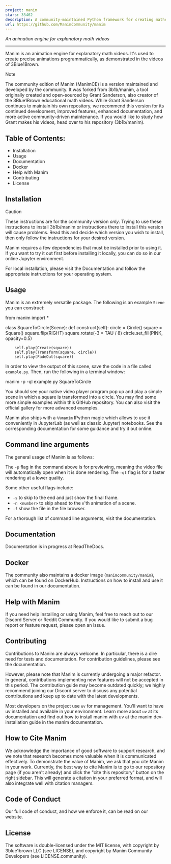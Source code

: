 ```yaml
---
project: manim
stars: 33462
description: A community-maintained Python framework for creating mathematical animations. 
url: https://github.com/ManimCommunity/manim
---
```


  
  
  
  
_An animation engine for explanatory math videos_

* * *

Manim is an animation engine for explanatory math videos. It's used to create precise animations programmatically, as demonstrated in the videos of 3Blue1Brown.

Note

The community edition of Manim (ManimCE) is a version maintained and developed by the community. It was forked from 3b1b/manim, a tool originally created and open-sourced by Grant Sanderson, also creator of the 3Blue1Brown educational math videos. While Grant Sanderson continues to maintain his own repository, we recommend this version for its continued development, improved features, enhanced documentation, and more active community-driven maintenance. If you would like to study how Grant makes his videos, head over to his repository (3b1b/manim).

Table of Contents:
------------------

-   Installation
-   Usage
-   Documentation
-   Docker
-   Help with Manim
-   Contributing
-   License

Installation
------------

Caution

These instructions are for the community version _only_. Trying to use these instructions to install 3b1b/manim or instructions there to install this version will cause problems. Read this and decide which version you wish to install, then only follow the instructions for your desired version.

Manim requires a few dependencies that must be installed prior to using it. If you want to try it out first before installing it locally, you can do so in our online Jupyter environment.

For local installation, please visit the Documentation and follow the appropriate instructions for your operating system.

Usage
-----

Manim is an extremely versatile package. The following is an example `Scene` you can construct:

from manim import \*

class SquareToCircle(Scene):
    def construct(self):
        circle \= Circle()
        square \= Square()
        square.flip(RIGHT)
        square.rotate(\-3 \* TAU / 8)
        circle.set\_fill(PINK, opacity\=0.5)

        self.play(Create(square))
        self.play(Transform(square, circle))
        self.play(FadeOut(square))

In order to view the output of this scene, save the code in a file called `example.py`. Then, run the following in a terminal window:

manim -p -ql example.py SquareToCircle

You should see your native video player program pop up and play a simple scene in which a square is transformed into a circle. You may find some more simple examples within this GitHub repository. You can also visit the official gallery for more advanced examples.

Manim also ships with a `%%manim` IPython magic which allows to use it conveniently in JupyterLab (as well as classic Jupyter) notebooks. See the corresponding documentation for some guidance and try it out online.

Command line arguments
----------------------

The general usage of Manim is as follows:

The `-p` flag in the command above is for previewing, meaning the video file will automatically open when it is done rendering. The `-ql` flag is for a faster rendering at a lower quality.

Some other useful flags include:

-   `-s` to skip to the end and just show the final frame.
-   `-n <number>` to skip ahead to the `n`'th animation of a scene.
-   `-f` show the file in the file browser.

For a thorough list of command line arguments, visit the documentation.

Documentation
-------------

Documentation is in progress at ReadTheDocs.

Docker
------

The community also maintains a docker image (`manimcommunity/manim`), which can be found on DockerHub. Instructions on how to install and use it can be found in our documentation.

Help with Manim
---------------

If you need help installing or using Manim, feel free to reach out to our Discord Server or Reddit Community. If you would like to submit a bug report or feature request, please open an issue.

Contributing
------------

Contributions to Manim are always welcome. In particular, there is a dire need for tests and documentation. For contribution guidelines, please see the documentation.

However, please note that Manim is currently undergoing a major refactor. In general, contributions implementing new features will not be accepted in this period. The contribution guide may become outdated quickly; we highly recommend joining our Discord server to discuss any potential contributions and keep up to date with the latest developments.

Most developers on the project use `uv` for management. You'll want to have uv installed and available in your environment. Learn more about `uv` at its documentation and find out how to install manim with uv at the manim dev-installation guide in the manim documentation.

How to Cite Manim
-----------------

We acknowledge the importance of good software to support research, and we note that research becomes more valuable when it is communicated effectively. To demonstrate the value of Manim, we ask that you cite Manim in your work. Currently, the best way to cite Manim is to go to our repository page (if you aren't already) and click the "cite this repository" button on the right sidebar. This will generate a citation in your preferred format, and will also integrate well with citation managers.

Code of Conduct
---------------

Our full code of conduct, and how we enforce it, can be read on our website.

License
-------

The software is double-licensed under the MIT license, with copyright by 3blue1brown LLC (see LICENSE), and copyright by Manim Community Developers (see LICENSE.community).
